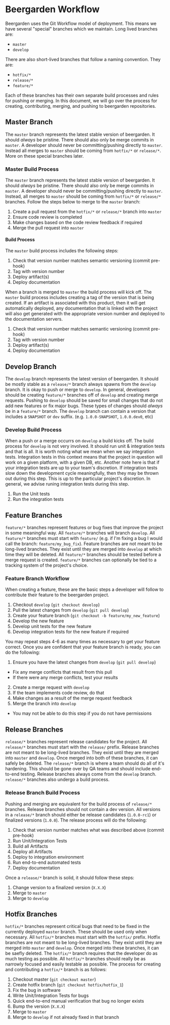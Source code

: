 # Beergarden Workflow

Beergarden uses the Git Workflow model of deployment. This means we have several
"special" branches which we maintain.  Long lived branches are:

* `master`
* `develop`

There are also short-lived branches that follow a naming convention. They are:

* `hotfix/*`
* `release/*`
* `feature/*`

Each of these branches has their own separate build processes and rules for
pushing or merging. In this document, we will go over the process for creating,
contributing, merging, and pushing to beergarden repositories.

## Master Branch

The `master` branch represents the latest stable version of beergarden. It
should _always_ be pristine. There should also only be merge commits in
`master`. A  developer should never be committing/pushing directly to `master`.
Instead all merges to `master` should be coming from `hotfix/*` or `release/*`.
More on these special branches later.

### Master Build Process

The `master` branch represents the latest stable version of beergarden. It should _always_ be pristine. There should also only be merge commits in `master`. A developer should never be committing/pushing directly to `master`. Instead, all merges to `master` should be coming from `hotfix/*` or `release/*` branches. Follow the steps below to merge to the `master` branch: 
1. Create a pull request from the `hotfix/*` or `release/*` branch into `master`
2. Ensure code review is completed
3. Make changes based on the code review feedback if required
4. Merge the pull request into `master`

#### Build Process

The `master` build process includes the following steps:

1. Check that version number matches semantic versioning (commit pre-hook)
2. Tag with version number
3. Deploy artifact(s)
4. Deploy documentation

When a branch is merged to `master` the build process will kick off. The
`master` build process includes creating a tag of the version that is being
created. If an artifact is associated with this product, then it will get
automatically deployed, any documentation that is linked with the project will
also get generated with the appropriate version number and deployed to the
documentation servers.

1. Check that version number matches semantic versioning (commit pre-hook)
2. Tag with version number
3. Deploy artifact(s)
4. Deploy documentation

## Develop Branch

The `develop` branch represents the latest version of beergarden. It should be
mostly stable as a `release/*` branch always spawns from the `develop` branch.
It is okay to push or merge to `develop`. In general, developers should be
creating `feature/*` branches off of `develop` and creating merge requests.
Pushing to `develop` should be saved for small changes that do not add new
features or fix major bugs. These types of changes should _always_ be in a
`feature/*` branch. The `develop` branch can contain a version that includes
a `SNAPSHOT` or `dev` suffix. (e.g. `1.0.0-SNAPSHOT`, `1.0.0.dev0`, etc)

### Develop Build Process

When a push or a merge occurrs on `develop` a build kicks off. The build process
for `develop` is not very involved. It should run unit & integration tests and
that is all. It is worth noting what we mean when we say integration tests.
Integration tests in this context means that the project in question will work
on a given platform, with a given DB, etc. Another note here is that if your
integration tests are up to your team's discretion. If integration tests slow
down the development cycle meaningfully, then they may be thrown out during this
step. This is up to the particular project's discretion. In general, we advise
runing integration tests during this step.

1. Run the Unit tests
2. Run the integration tests

## Feature Branches

`feature/*` branches represent features or bug fixes that improve the project
in some meaningful way. All `feature/*` branches will branch `develop`. All
`feature/*` branches must start with `feature/` (e.g. if I'm fixing a bug
I would call the branch: `feature/my_bug_fix`). Feature branches are not meant
to be long-lived branches. They exist until they are merged into `develop` at
which time they will be deleted. All `feature/*` branches should be tested
before a merge request is created. `feature/*` branches can optionally be tied
to a tracking system of the project's choice.

### Feature Branch Workflow

When creating a feature, these are the basic steps a developer will follow to
contribute their feature to the beergarden project.

1. Checkout `develop` (`git checkout develop`)
2. Pull the latest changes from `develop` (`git pull develop`)
3. Create your feature branch (`git checkout -b feature/my_new_feature`)
4. Develop the new feature
5. Develop unit tests for the new feature
6. Develop integration tests for the new feature if required

You may repeat steps 4-6 as many times as necessary to get your feature correct.
Once you are confident that your feature branch is ready, you can do the
following:

1. Ensure you have the latest changes from `develop` (`git pull develop`)
  * Fix any merge conflicts that result from this pull
  * If there were any merge conflicts, test your results
2. Create a merge request with `develop`
3. If the team implements code review, do that
4. Make changes as a result of the merge request feedback
5. Merge the branch into `develop`
  * You may not be able to do this step if you do not have permissions

## Release Branches

`release/*` branches represent release candidates for the project. All
`release/*` branches must start with the `release/` prefix. Release branches
are not meant to be long-lived branches. They exist until they are merged into
`master` and `develop`. Once merged into both of these branches, it can safely
be deleted. The `release/*` branch is where a team should do all of it's
hardening. This should be gone over by QA teams and should include end-to-end
testing. Release branches always come from the `develop` branch. `release/*`
branches also undergo a build process.

### Release Branch Build Process

Pushing and merging are equivalent for the build process of `release/*`
branches. Release branches should not contain a dev version. All versions in
a `release/*` branch should either be release candidates (`1.0.0-rc1`) or
finalized versions (`1.0.0`). The release process will do the following:

1. Check that version number matches what was described above (commit pre-hook)
2. Run Unit/Integration Tests
3. Build all Artifacts
4. Deploy all Artifacts
5. Deploy to integration environment
6. Run end-to-end automated tests
7. Deploy documentation

Once a `release/*` branch is solid, it should follow these steps:

1. Change version to a finalized version (`X.X.X`)
2. Merge to `master`
3. Merge to `develop`

## Hotfix Branches

`hotfix/*` branches represent critical bugs that need to be fixed in the
currently deployed `master` branch. These should be used only when necessary.
All `hotfix/*` branches must start with the `hotfix/` prefix. Hotfix branches
are not meant to be long-lived branches. They exist until they are merged into
`master` and `develop`. Once merged into these branches, it can be saefly
deleted. The `hotfix/*` branch requires that the developer do as much testing
as possible. All `hotfix/*` branches should really be as narrowly focused and
easily testable as possible. The process for creating and contributing a
`hotfix/*` branch is as follows:

1. Checkout master (`git checkout master`)
2. Create hotfix branch (`git checkout hotfix/hotfix_1`)
3. Fix the bug in software
4. Write Unit/Integration Tests for bugs
5. Quick end-to-end manual verification that bug no longer exists
6. Bump the version (`X.X.X`)
7. Merge to `master`
8. Merge to `develop` if not already fixed in that branch